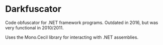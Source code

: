 # Darkfuscator

Code obfuscator for .NET framework programs. Outdated in 2016, but was very functional in 2010/2011. <br/>

Uses the Mono.Cecil library for interacting with .NET assemblies. <br/>
